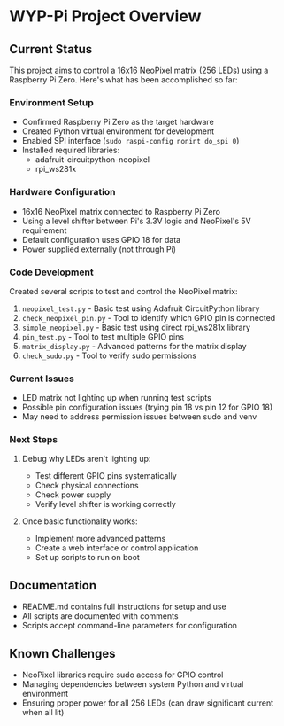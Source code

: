 # WYP-Pi Project Overview

## Current Status

This project aims to control a 16x16 NeoPixel matrix (256 LEDs) using a Raspberry Pi Zero. Here's what has been accomplished so far:

### Environment Setup
- Confirmed Raspberry Pi Zero as the target hardware
- Created Python virtual environment for development
- Enabled SPI interface (`sudo raspi-config nonint do_spi 0`)
- Installed required libraries:
  - adafruit-circuitpython-neopixel
  - rpi_ws281x

### Hardware Configuration
- 16x16 NeoPixel matrix connected to Raspberry Pi Zero
- Using a level shifter between Pi's 3.3V logic and NeoPixel's 5V requirement
- Default configuration uses GPIO 18 for data
- Power supplied externally (not through Pi)

### Code Development
Created several scripts to test and control the NeoPixel matrix:

1. `neopixel_test.py` - Basic test using Adafruit CircuitPython library
2. `check_neopixel_pin.py` - Tool to identify which GPIO pin is connected
3. `simple_neopixel.py` - Basic test using direct rpi_ws281x library
4. `pin_test.py` - Tool to test multiple GPIO pins
5. `matrix_display.py` - Advanced patterns for the matrix display
6. `check_sudo.py` - Tool to verify sudo permissions

### Current Issues
- LED matrix not lighting up when running test scripts
- Possible pin configuration issues (trying pin 18 vs pin 12 for GPIO 18)
- May need to address permission issues between sudo and venv

### Next Steps
1. Debug why LEDs aren't lighting up:
   - Test different GPIO pins systematically
   - Check physical connections
   - Check power supply
   - Verify level shifter is working correctly

2. Once basic functionality works:
   - Implement more advanced patterns
   - Create a web interface or control application
   - Set up scripts to run on boot

## Documentation
- README.md contains full instructions for setup and use
- All scripts are documented with comments
- Scripts accept command-line parameters for configuration

## Known Challenges
- NeoPixel libraries require sudo access for GPIO control
- Managing dependencies between system Python and virtual environment
- Ensuring proper power for all 256 LEDs (can draw significant current when all lit)